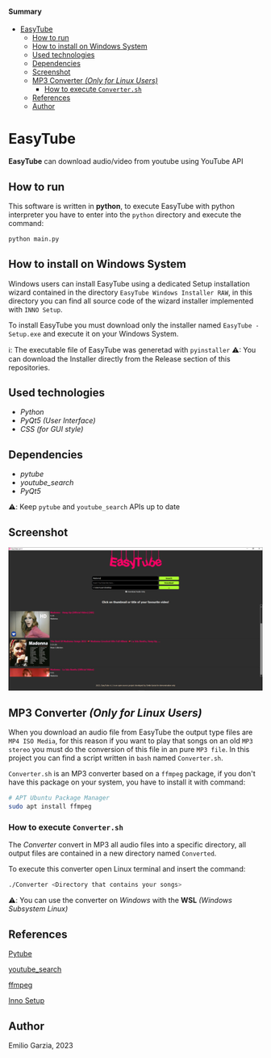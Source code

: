 #### Summary
- [EasyTube](#easytube)
  - [How to run](#how-to-run)
  - [How to install on Windows System](#how-to-install-on-windows-system)
  - [Used technologies](#used-technologies)
  - [Dependencies](#dependencies)
  - [Screenshot](#screenshot)
  - [MP3 Converter *(Only for Linux Users)*](#mp3-converter-only-for-linux-users)
    - [How to execute `Converter.sh`](#how-to-execute-convertersh)
  - [References](#references)
  - [Author](#author)

# EasyTube

**EasyTube** can download audio/video from youtube using YouTube API

## How to run

This software is written in **python**, to execute EasyTube with python interpreter you have to enter into the `python` directory and execute the command:

```bash
python main.py
```

## How to install on Windows System

Windows users can install EasyTube using a dedicated Setup installation wizard contained in the directory `EasyTube Windows Installer RAW`, in this directory you can find all source code of the wizard installer implemented with `INNO Setup`.

To install EasyTube you must download only the installer named `EasyTube - Setup.exe` and execute it on your Windows System.

ℹ: The executable file of EasyTube was generetad with `pyinstaller`
⚠: You can download the Installer directly from the Release section of this repositories.

## Used technologies

* *Python*
* *PyQt5 (User Interface)*
* *CSS (for GUI style)*

## Dependencies

* *pytube*
* *youtube_search*
* *PyQt5*

⚠️: Keep `pytube` and `youtube_search` APIs up to date

## Screenshot

![screenshot](SVG/screenshot.png)

## MP3 Converter *(Only for Linux Users)*

When you download an audio file from EasyTube the output type files are `MP4 ISO Media`, for this reason if you want to play that songs on an old `MP3 stereo` you must do the conversion of this file in an pure `MP3 file`.
In this project you can find a script written in `bash` named `Converter.sh`.

`Converter.sh` is an MP3 converter based on a `ffmpeg` package, if you don't have this package on your system, you have to install it with command:

```bash
# APT Ubuntu Package Manager
sudo apt install ffmpeg 
```

### How to execute `Converter.sh`

The *Converter* convert in MP3 all audio files into a specific directory, all output files are contained in a new directory named `Converted`.

To execute this converter open Linux terminal and insert the command:

```bash
./Converter <Directory that contains your songs>
```

⚠️: You can use the converter on *Windows* with the **WSL** *(Windows Subsystem Linux)*

## References

[Pytube](https://pytube.io/en/latest/)

[youtube_search](https://pypi.org/project/youtube-search-python/#description)

[ffmpeg](https://ffmpeg.org/)

[Inno Setup](https://jrsoftware.org/)

## Author
Emilio Garzia, 2023
